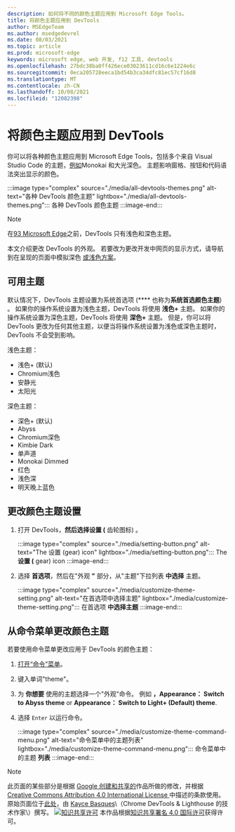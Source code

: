 ```yaml
---
description: 如何将不同的颜色主题应用到 Microsoft Edge Tools。
title: 将颜色主题应用到 DevTools
author: MSEdgeTeam
ms.author: msedgedevrel
ms.date: 08/03/2021
ms.topic: article
ms.prod: microsoft-edge
keywords: microsoft edge, web 开发, f12 工具, devtools
ms.openlocfilehash: 27bdc38ba0ff426ece03023611cd16c6e1224e6c
ms.sourcegitcommit: 0eca205728eeca1bd54b3ca34dfc81ec57cf16d8
ms.translationtype: MT
ms.contentlocale: zh-CN
ms.lasthandoff: 10/08/2021
ms.locfileid: "12082398"
---
```

<!-- Copyright Kayce Basques
   Licensed under the Apache License, Version 2.0 (the "License");
   you may not use this file except in compliance with the License.
   You may obtain a copy of the License at
       https://www.apache.org/licenses/LICENSE-2.0
   Unless required by applicable law or agreed to in writing, software
   distributed under the License is distributed on an "AS IS" BASIS,
   WITHOUT WARRANTIES OR CONDITIONS OF ANY KIND, either express or implied.
   See the License for the specific language governing permissions and
   limitations under the License.  -->
# <a name="apply-color-themes-to-devtools"></a>将颜色主题应用到 DevTools

你可以将各种颜色主题应用到 Microsoft Edge Tools，包括多个来自 Visual Studio Code 的主题，[例如][VSCode]Monokai 和大光深色。  主题影响窗格、按钮和代码语法突出显示的颜色。

:::image type="complex" source="./media/all-devtools-themes.png" alt-text="各种 DevTools 颜色主题" lightbox="./media/all-devtools-themes.png":::
   各种 DevTools 颜色主题
:::image-end:::

> [!NOTE]
> 在[93 Microsoft Edge][WhatsNew93]之前，DevTools 只有浅色和深色主题。

本文介绍更改 DevTools 的外观。  若要改为更改开发中网页的显示方式，请导航到在呈现的页面中模拟深色 [或浅色方案][AccessibilityPreferredColorSchemeSimulation]。


## <a name="available-themes"></a>可用主题

默认情况下，DevTools 主题设置为系统首选项 (**** 也称为**系统首选颜色主题**) 。  如果你的操作系统设置为浅色主题，DevTools 将使用 **浅色+** 主题。  如果你的操作系统设置为深色主题，DevTools 将使用 **深色+** 主题。  但是，你可以将 DevTools 更改为任何其他主题，以便当将操作系统设置为浅色或深色主题时，DevTools 不会受到影响。

浅色主题：
- 浅色+ (默认) 
- Chromium浅色
- 安静光
- 太阳光

深色主题：
- 深色+ (默认) 
- Abyss
- Chromium深色
- Kimbie Dark
- 单声道
- Monokai Dimmed
- 红色
- 浅色深
- 明天晚上蓝色

## <a name="changing-the-color-theme-from-settings"></a>更改颜色主题设置

1.  打开 DevTools，**然后选择设置 (** 齿轮图标) 。

    :::image type="complex" source="./media/setting-button.png" alt-text="The 设置 (gear) icon" lightbox="./media/setting-button.png":::
       The**设置 (** gear) icon
    :::image-end:::

1.  选择 **首选项**，然后在"外观 **"** 部分，从"主题"下拉列表 **中选择** 主题。

    :::image type="complex" source="./media/customize-theme-setting.png" alt-text="在首选项中选择主题" lightbox="./media/customize-theme-setting.png":::
       在首选项 **中选择主题**
    :::image-end:::


## <a name="changing-the-color-theme-from-the-command-menu"></a>从命令菜单更改颜色主题

若要使用命令菜单更改应用于 DevTools 的颜色主题：

1.  [打开“命令”菜单][DevtoolsCommandMenu]。
1.  键入单词"theme"。
1.  为 **你想要** 使用的主题选择一个"外观"命令。  例如 **，Appearance： Switch to Abyss theme** or **Appearance： Switch to Light+ (Default) theme**.
1.  选择 `Enter` 以运行命令。

    :::image type="complex" source="./media/customize-theme-command-menu.png" alt-text="命令菜单中的主题列表" lightbox="./media/customize-theme-command-menu.png":::
       命令菜单中的主题 **列表**
    :::image-end:::


<!-- ====================================================================== -->
<!-- links -->
[DevtoolsCommandMenu]: ../command-menu/index.md "命令菜单|Microsoft Docs"
[WhatsNew93]: ../whats-new/2021/07/devtools.md "DevTools (Microsoft Edge 93 中的新增) |Microsoft Docs"
[VSCode]: https://code.visualstudio.com
[AccessibilityPreferredColorSchemeSimulation]: ../accessibility/preferred-color-scheme-simulation.md "模拟呈现的页面布局中的深色或浅色|Microsoft Docs"

[CCA4IL]: https://creativecommons.org/licenses/by/4.0
[CCby4Image]: https://i.creativecommons.org/l/by/4.0/88x31.png
[GoogleSitePolicies]: https://developers.google.com/terms/site-policies
[KayceBasques]: https://developers.google.com/web/resources/contributors#kayce-basques


<!-- ====================================================================== -->
> [!NOTE]
> 此页面的某些部分是根据 [Google 创建和共享的][GoogleSitePolicies]作品所做的修改，并根据[ Creative Commons Attribution 4.0 International License ][CCA4IL]中描述的条款使用。
> 原始页面位于[此处](https://developers.google.com/web/tools/chrome-devtools/customize/dark-theme)，由 [Kayce Basques][KayceBasques]\（Chrome DevTools \& Lighthouse 的技术作家\）撰写。
[![知识共享许可][CCby4Image]][CCA4IL] 本作品根据[知识共享署名 4.0 国际许可][CCA4IL]获得许可。

